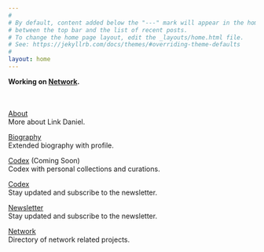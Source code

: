```yaml
---
#
# By default, content added below the "---" mark will appear in the home page
# between the top bar and the list of recent posts.
# To change the home page layout, edit the _layouts/home.html file.
# See: https://jekyllrb.com/docs/themes/#overriding-theme-defaults
#
layout: home
---
```



<b>Working on [Network](/www.network.com.de).</b>
<br>
<br>
<br>

[About](/linkdaniel.pages.dev/about)
<br>
More about Link Daniel.

[Biography](/linkdaniel.pages.dev/bio)
<br>
Extended biography with profile.

[Codex](/linkdaniel.org) (Coming Soon)
<br>
Codex with personal collections and curations.

[Codex](/essays)
<br>
Stay updated and subscribe to the newsletter.

[Newsletter](/linkdaniel.substack.com)
<br>
Stay updated and subscribe to the newsletter.

[Network](/www.network.com.de)
<br>
Directory of network related projects.



